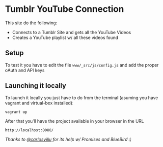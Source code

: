 # Tumblr YouTube Connection

This site do the following:

- Connects to a Tumblr Site and gets all the YouTube Videos
- Creates a YouTube playlist w/ all these videos found

## Setup

To test it you have to edit the file `www/_src/js/config.js` and add the proper oAuth and API keys

## Launching it locally

To launch it locally you just have to do from the terminal (asuming you have vagrant and virtual-box installed):

    vagrant up

After that you'll have the project available in your browser in the URL

    http://localhost:8080/


_Thanks to [@carlosvillu](https://github.com/carlosvillu) for its help w/ Promises and BlueBird :)_ 

